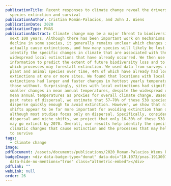 ```yaml
---
publicationTitle: Recent responses to climate change reveal the drivers of
  species extinction and survival
publicationAuthor: Cristian Román-Palacios, and John J. Wiens
publicationDate: 2020
publicationType: PNAS
publicationAbstract: Climate change may be a major threat to biodiversity in the
  next 100 years. Although there has been important work on mechanisms of
  decline in some species, it generally remains unclear which changes in climate
  actually cause extinctions, and how many species will likely be lost. Here, we
  identify the specific changes in climate that are associated with the
  widespread local extinctions that have already occurred. We then use this
  information to predict the extent of future biodiversity loss and to identify
  which processes may forestall extinction. We used data from surveys of 538
  plant and animal species over time, 44% of which have already had local
  extinctions at one or more sites. We found that locations with local
  extinctions had larger and faster changes in hottest yearly temperatures than
  those without. Surprisingly, sites with local extinctions had significantly
  smaller changes in mean annual temperatures, despite the widespread use of
  mean annual temperatures as proxies for overall climate change. Based on their
  past rates of dispersal, we estimate that 57–70% of these 538 species will not
  disperse quickly enough to avoid extinction. However, we show that niche
  shifts appear to be far more important for avoiding extinction than dispersal,
  although most studies focus only on dispersal. Specifically, considering both
  dispersal and niche shifts, we project that only 16–30% of these 538 species
  may go extinct by 2070. Overall, our results help identify the specific
  climatic changes that cause extinction and the processes that may help species
  to survive
tags:
  - Climate change
image:
pdfDocument: /assets/documents/publications/2020_Roman-Palacios_Wiens_PNAS.pdf
badgeImage: <div data-badge-type="donut" data-doi="10.1073/pnas.1913007117"
  data-hide-no-mentions="true" class="altmetric-embed"></div>
pdfLink: ""
webLink: null
order: 26
---
```

